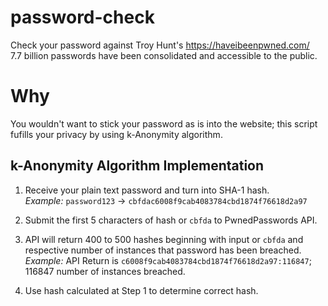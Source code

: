# password-check
Check your password against Troy Hunt's https://haveibeenpwned.com/  <br>
7.7 billion passwords have been consolidated and accessible to the public. 
# Why
You wouldn't want to stick your password as is into the website; this script fufills your privacy by using k-Anonymity algorithm.  
## k-Anonymity Algorithm Implementation
1) Receive your plain text password and turn into SHA-1 hash.  
_Example:_ `password123` -> `cbfdac6008f9cab4083784cbd1874f76618d2a97`
2) Submit the first 5 characters of hash or `cbfda` to PwnedPasswords API. 
3) API will return 400 to 500 hashes beginning with input or `cbfda` and respective number of instances that password has been breached.  
_Example:_ 
API Return is `c6008f9cab4083784cbd1874f76618d2a97:116847`; 116847 number of instances breached.  


4) Use hash calculated at Step 1 to determine correct hash.  
